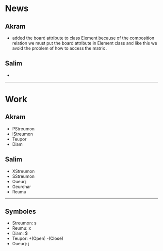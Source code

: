 # News
## Akram
* added the board attribute to class Element because of the composition relation we must put the board attribute in Element class and like this we avoid the problem of how to access the matrix .
## Salim
*
_______________________________________________________ 
# Work
## Akram
* PStreumon
* IStreumon
* Teupor
* Diam
## Salim
* XStreumon
* SStreumon
* Oueurj
* Geurchar
* Reumu
_______________________________________________________
## Symboles
* Streumon: s
* Reumu: x
* Diam: $
* Teupor: +(Open) -(Close)
* Oueurj: j
